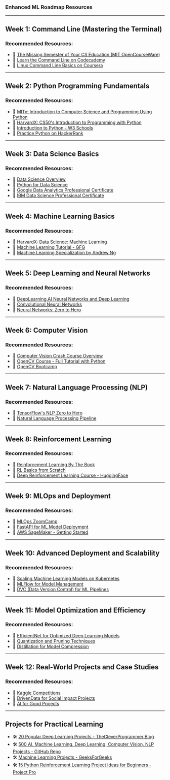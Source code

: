 ### **Enhanced ML Roadmap Resources**

* * *

## **Week 1: Command Line (Mastering the Terminal)**

### Recommended Resources:

- 📘 [The Missing Semester of Your CS Education (MIT OpenCourseWare)](https://missing.csail.mit.edu/)
- 📘 [Learn the Command Line on Codecademy](https://www.codecademy.com/learn/learn-the-command-line)
- 📘 [Linux Command Line Basics on Coursera](https://www.coursera.org/learn/unix)

* * *

## **Week 2: Python Programming Fundamentals**

### Recommended Resources:

- 📘 [MITx: Introduction to Computer Science and Programming Using Python](https://www.edx.org/learn/computer-science/massachusetts-institute-of-technology-introduction-to-computer-science-and-programming-using-python)
- 📘 [HarvardX: CS50's Introduction to Programming with Python](https://www.edx.org/learn/python/harvard-university-cs50-s-introduction-to-programming-with-python)
- 📘 [Introduction to Python - W3 Schools](https://www.w3schools.com/python/python_intro.asp)
- 📘 [Practice Python on HackerRank](https://www.hackerrank.com/domains/python)

* * *

## **Week 3: Data Science Basics**

### Recommended Resources:

- 📘 [Data Science Overview](https://www.youtube.com/watch?v=ua-CiDNNj30)
- 📘 [Python for Data Science](https://www.youtube.com/watch?v=LHBE6Q9XlzI)
- 📘 [Google Data Analytics Professional Certificate](https://www.coursera.org/professional-certificates/google-data-analytics)
- 📘 [IBM Data Science Professional Certificate](https://www.coursera.org/professional-certificates/ibm-data-science)

* * *

## **Week 4: Machine Learning Basics**

### Recommended Resources:

- 📘 [HarvardX: Data Science: Machine Learning](https://www.edx.org/learn/machine-learning/harvard-university-data-science-machine-learning)
- 📘 [Machine Learning Tutorial - GFG](https://www.geeksforgeeks.org/machine-learning/)
- 📘 [Machine Learning Specialization by Andrew Ng](https://www.coursera.org/specializations/machine-learning-introduction)

* * *

## **Week 5: Deep Learning and Neural Networks**

### Recommended Resources:

- 📘 [DeepLearning.AI Neural Networks and Deep Learning](https://www.coursera.org/learn/neural-networks-deep-learning)
- 📘 [Convolutional Neural Networks](https://www.coursera.org/learn/convolutional-neural-networks)
- 📘 [Neural Networks: Zero to Hero](https://youtube.com/playlist?list=PLAqhIrjkxbuWI23v9cThsA9GvCAUhRvKZ)

* * *

## **Week 6: Computer Vision**

### Recommended Resources:

- 📘 [Computer Vision Crash Course Overview](https://www.youtube.com/watch?v=-4E2-0sxVUM&pp=ygUPY29tcHV0ZXIgdmlzaW9u)
- 📘 [OpenCV Course - Full Tutorial with Python](https://www.youtube.com/watch?v=oXlwWbU8l2o)
- 📘 [OpenCV Bootcamp](https://opencv.org/university/free-opencv-course/)

* * *

## **Week 7: Natural Language Processing (NLP)**

### Recommended Resources:

- 📘 [TensorFlow's NLP Zero to Hero](https://youtube.com/playlist?list=PLQY2H8rRoyvzDbLUZkbudP-MFQZwNmU4S)
- 📘 [Natural Language Processing Pipeline](https://www.youtube.com/watch?v=6I-Alfkr5K4)

* * *

## **Week 8: Reinforcement Learning**

### Recommended Resources:

- 📘 [Reinforcement Learning By The Book](https://www.youtube.com/playlist?list=PLzvYlJMoZ02Dxtwe-MmH4nOB5jYlMGBjr)
- 📘 [RL Basics from Scratch](https://youtu.be/vXtfdGphr3c?si=fnC5onHgc2Kmaeww)
- 📘 [Deep Reinforcement Learning Course - HuggingFace](https://huggingface.co/learn/deep-rl-course/en/unit0/introduction)

* * *

## **Week 9: MLOps and Deployment**

### Recommended Resources:

- 📘 [MLOps ZoomCamp](https://github.com/DataTalksClub/mlops-zoomcamp)
- 📘 [FastAPI for ML Model Deployment](https://fastapi.tiangolo.com/)
- 📘 [AWS SageMaker - Getting Started](https://aws.amazon.com/sagemaker/getting-started/)

* * *

## **Week 10: Advanced Deployment and Scalability**

### Recommended Resources:

- 📘 [Scaling Machine Learning Models on Kubernetes](https://kubernetes.io/docs/concepts/overview/what-is-kubernetes/)
- 📘 [MLFlow for Model Management](https://mlflow.org/)
- 📘 [DVC (Data Version Control) for ML Pipelines](https://dvc.org/)

* * *

## **Week 11: Model Optimization and Efficiency**

### Recommended Resources:

- 📘 [EfficientNet for Optimized Deep Learning Models](https://arxiv.org/abs/1905.11946)
- 📘 [Quantization and Pruning Techniques](https://www.tensorflow.org/model_optimization)
- 📘 [Distillation for Model Compression](https://arxiv.org/abs/1503.02531)

* * *

## **Week 12: Real-World Projects and Case Studies**

### Recommended Resources:

- 📘 [Kaggle Competitions](https://www.kaggle.com/competitions)
- 📘 [DrivenData for Social Impact Projects](https://www.drivendata.org/)
- 📘 [AI for Good Projects](https://ai.google/education/)

* * *

## **Projects for Practical Learning**

- 🛠️ [20 Popular Deep Learning Projects - TheCleverProgrammer Blog](https://thecleverprogrammer.com/2020/11/22/deep-learning-projects-with-python/)
- 🛠️ [500 AI, Machine Learning, Deep Learning, Computer Vision, NLP Projects - GitHub Repo](https://github.com/ashishpatel26/500-AI-Machine-learning-Deep-learning-Computer-vision-NLP-Projects-with-code)
- 🛠️ [Machine Learning Projects - GeeksForGeeks](https://www.geeksforgeeks.org/machine-learning-projects/)
- 🛠️ [15 Python Reinforcement Learning Project Ideas for Beginners - Project Pro](https://www.projectpro.io/article/reinforcement-learning-projects-ideas-for-beginners-with-code/521)
